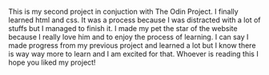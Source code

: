 This is my second project in conjuction with The Odin Project.
I finally learned html and css. It was a process because I was distracted with  a lot of stuffs but I managed to finish it.
I made my pet the star of the website because I really love him and to enjoy the process of learning. 
I can say I made progress from my previous project and learned a lot but I know there is way way more to learn and I am excited for that.
Whoever is reading this I hope you liked my project!